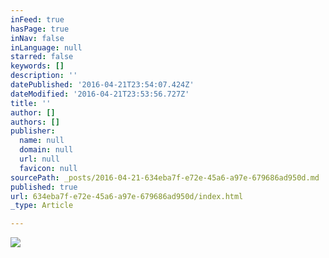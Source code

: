 ```yaml
---
inFeed: true
hasPage: true
inNav: false
inLanguage: null
starred: false
keywords: []
description: ''
datePublished: '2016-04-21T23:54:07.424Z'
dateModified: '2016-04-21T23:53:56.727Z'
title: ''
author: []
authors: []
publisher:
  name: null
  domain: null
  url: null
  favicon: null
sourcePath: _posts/2016-04-21-634eba7f-e72e-45a6-a97e-679686ad950d.md
published: true
url: 634eba7f-e72e-45a6-a97e-679686ad950d/index.html
_type: Article

---
```

![](https://the-grid-user-content.s3-us-west-2.amazonaws.com/c652d8df-5e82-4e14-ba48-c774f1dbc00d.png)